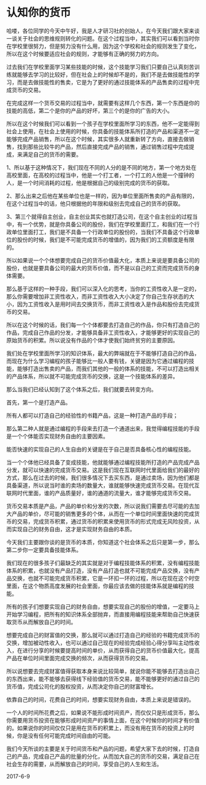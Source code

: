 # 认知你的货币

哈喽，各位同学的今天中午好，我是人才研习社的创始人，在今天我们跟大家来谈一谈关于社会的思维规则转化的问题。在这个过程当中，其实我们可以看到当时你在学校里很努力，但是努力没有什么用，因为这个学校和社会的规则发生了变化，所以在这个时候要适应社会的规则，才能够有正确的努力的方向。

过去我们在学校里面学习某些技能的时候，这个技能学习我们只要自己认真刻苦训练就能够去学习的比较好，但在社会上的时候却不是的，我们不是去做技能性的学习，而是去做技能性的售卖，它是为了更好的通过技能体系的产品售卖的过程中完成货币的交易。

在完成这样一个货币交易的过程当中，就需要有这样几个东西，第一个东西是你的技能的高低，第二个是你的产品的好坏，第三个的是你的广告的大小。

所以在这个时候我们可以看到一个孩子在学校里面所学习的东西，他不一定能得到社会上使用，在社会上使用的时候，你具备的技能体系所打造的产品和渠道不一定能够完成产品销售，所以在这个时候，其实很多人就重新转了方向，直接去做销售，找到那些比较牛的产品，然后直接完成产品的销售，通过销售过程中完成提成，来满足自己的货币的需要。

1、所以基于这种情况下，我们现在不同的人分的是不同的地方，第一个地方处在高校里面，在高校的过程当中，他是一个打工者，一个打工的人他是一个撞钟的人，是一个时间消耗的过程，他是根据自己的级别完成的货币的获取。

2、那么出来之后他在某些单位也是一样的，因为单位里面所售卖的产品有限的，在这个过程当中的话，他只根据他的年限和级别去完成自己的货币的获取。

3、第三个就得自主创业，自主创业其实也就打造公司，在这个自主创业的过程当中，有一个优势，就是你具备公司的股份，我们在学校里面打工，和我们在一个行政单位里面打工，我们是不具备一个行政单位的股份的，当我们不具备这个行政单位的股份的时候，我们是不可能完成货币的增值的，因为我们的工资额度是有限的。

所以如果说一个个体想要完成自己的货币价值最大化，本质上来说是要具备公司的股份，也就是要具备公司的最大的货币价值，而不是以自己的工资而完成货币的身体需要。

那么基于这样的一种手段，我们可以深入化的思考，当你的工资性收入是一定的，那么你需要增加非工资性收入，而非工资性收入大小决定了你自己生存状态的大小，因为工资性收入是用时间去交换货币，而非工资性收入是作品和股份去完成货币的交易。

所以在这个时候的话，我们每一个个体都要去打造自己的作品，你只有打造自己的作品，完成自己作品的分发，才能够具备非工资性收入，才能够更好的实现自己的原始货币的积累。所以说没有作品的个体才使我们始终贫穷的主要原因。

我们处在学校里面所学习的知识体系，最大的弊端就在于不能够打造自己的作品，而现在为什么学习编程的孩子能够比一般人要有钱，关键是因为它通过编程的技能，能够打造出售卖的产品，而我们其他的一般的体系的技能，不可以打造出相关的产品体系，所以就不可能完成货币的交换，这是一个技能体系的差异。

那么当我们已经认知到了这个体系之后，我们就要去转变方向。

首先，第一个是打造产品。

所有人都可以打造自己的经验性的书籍产品，这是一种打造产品的手段；

那么第二种人就是通过编程的手段来去打造一个通道出来，我觉得编程技能的手段是一个个体能否实现财务自由的主要因素。

能否快速的实现自己的人生自由的关键是在于自己是否具备核心性的编程技能。

当一个个体他已经具备了变成技能，他就能够通过编程技能所打造的产品完成产品分发，就可以快速的完成货币交易。这是我们现在互联网时代里面给我们的最好的方式，那么在过去的时候，我们很多情况下去买东西，是通过卖场，因为他们都是具备渠道，所以说当时谁的卖场的数量大，谁就能够快速完成货币交易。在现代互联网时代里面，谁的产品质量好，谁的通道的流量大，谁才能够完成货币交易。

货币交易本质是产品，产品的单价和分发的次数，所以说我们需要去尽可能的去加大产品的单价，尽可能的销售更多的个体，从而在一个单位时间里面快速的完成货币的交易，完成货币积累，通过货币的积累来使用货币的形式完成无风险投资，从而实现自己的财务自由，这才是实现财务自由的本质。

今天我们主要跟你谈的是货币的本质，你知道这个社会体系之后只是第一步，那么第二步你一定要具备技能体系。

我们现在的很多孩子们最缺乏的其实就是对于编程技能体系的积累，没有编程技能体系的积累，也就没有产品打造，没有产品打造也就不可能完成产品交换，没有产品交换，也就不可能完成货币积累，它是一环扣一环的过程，所以在现在这个时空里面，在这个物质高度发展的社会里面，你最应该去做的技能体系就是编程的技能。

所有的孩子们想要实现自己的财务自由，想要实现自己的股份的增值，一定要马上开始学习编程，把所有的知识体系全部抛弃，而直接用编程技能来帮助自己快速获取货币从而解放自己的时间。

想要完成自己的财富值的交换，那么就可以通过打造自己的经验的书籍完成货币的交换，增加被动性收入，也可以通过自己现在的经验完成经验心得分享叫主动性收入，在进行分享的时候要提高时间的单价，从而获得自己的货币价值最大化，提高产品在单位时间里面完成交换的频次，从而获得货币的交易。

所以说想要去完成财富值得获取本身来说比较简单，就说你能不能够去打造出自己的东西出来，能不能够去获得线下经验值的货币交易，能不能够更好的通过自己的货币值，完成公司化的股权投资，从而决定你自己的财富增长。

依靠自己的时间，花费自己的时间，想要实现财务自由，本质上来说是错误的。

一个人的时间所花费之后，如果说不能形成时间资产，而仅仅只是形成货币，那么你需要用货币投资在能够形成时间资产的事情上面，在这个时候你的时间才有价值的。如果说你的时间仅仅只是用在货币的积累上，而没有用在货币的投资上的时候，你是没有任何可能完成时间自由的可能。

我们今天所谈的主要是关于时间货币和产品的问题，希望大家下去的时候，打造自己的产品，完成自己产品的批量的分化，从而加大自己的货币的交易，满足自己在社会生存的需要，从而解放自己的时间，享受自己的人生和生活。

2017-6-9
